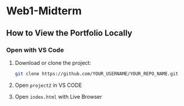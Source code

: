 #  Web1-Midterm


## How to View the Portfolio Locally

### Open with VS Code

1. Download or clone the project:
   ```bash
   git clone https://github.com/YOUR_USERNAME/YOUR_REPO_NAME.git
2. Open `project2` in VS CODE

3. Open `index.html` with Live Browser
